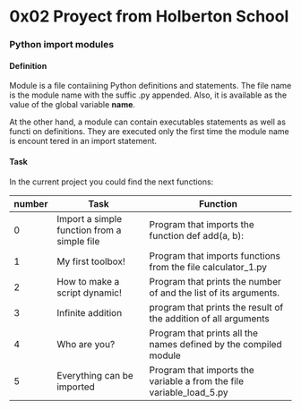 # 0x02 Proyect from Holberton School

### Python import modules

#### Definition

Module is a file contaiining Python definitions and statements. The file name is
the module name with the suffic .py appended. Also, it is available as the value
of the global variable __name__.

At the other hand, a module can contain executables statements as well as functi
on definitions. They are executed only the first time the module name is encount
tered in an import statement.

#### Task

In the current project you could find the next functions:

  number  |  Task  |  Function
----------|--------|----------
  0  |  Import a simple function from a simple file  |  Program that imports the function def add(a, b):
  1  |  My first toolbox!  |  Program that imports functions from the file calculator_1.py
  2  |  How to make a script dynamic!  |  Program that prints the number of and the list of its arguments.
  3  |  Infinite addition  |  program that prints the result of the addition of all arguments
  4  |  Who are you?  |  Program that prints all the names defined by the compiled module 
  5  |  Everything can be imported  |  Program that imports the variable a from the file variable_load_5.py
